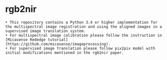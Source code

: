 # rgb2nir

    • This repository contains a Python 3.4 or higher implementation for the multispectral image registration and using the aligned images in a supervised image translation system. 
    • For multispectral image calibration please follow the instruction in [Micasense Rededge tutorial] (https://github.com/micasense/imageprocessing).
    • For supervised image translation please follow pix2pix model with initial modifications mentioned in the rgb2nir paper. 
